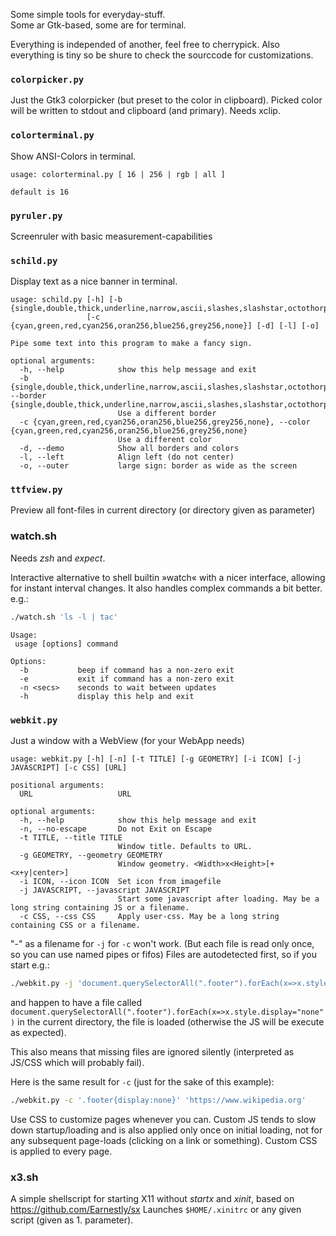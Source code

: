Some simple tools for everyday-stuff.  
Some ar Gtk-based, some are for terminal.

Everything is independed of another, feel free to cherrypick. Also everything 
is tiny so be shure to check the sourccode for customizations.

### `colorpicker.py`

Just the Gtk3 colorpicker (but preset to the color in clipboard). Picked color 
will be written to stdout and clipboard (and primary). Needs xclip.

### `colorterminal.py`

Show ANSI-Colors in terminal. 

```text
usage: colorterminal.py [ 16 | 256 | rgb | all ]

default is 16
```

### `pyruler.py`

Screenruler with basic measurement-capabilities


### `schild.py`

Display text as a nice banner in terminal.

```text
usage: schild.py [-h] [-b {single,double,thick,underline,narrow,ascii,slashes,slashstar,octothorpe,none}]
                 [-c {cyan,green,red,cyan256,oran256,blue256,grey256,none}] [-d] [-l] [-o]

Pipe some text into this program to make a fancy sign.

optional arguments:
  -h, --help            show this help message and exit
  -b {single,double,thick,underline,narrow,ascii,slashes,slashstar,octothorpe,none}, --border {single,double,thick,underline,narrow,ascii,slashes,slashstar,octothorpe,none}
                        Use a different border
  -c {cyan,green,red,cyan256,oran256,blue256,grey256,none}, --color {cyan,green,red,cyan256,oran256,blue256,grey256,none}
                        Use a different color
  -d, --demo            Show all borders and colors
  -l, --left            Align left (do not center)
  -o, --outer           large sign: border as wide as the screen

```

### `ttfview.py`

Preview all font-files in current directory (or directory given as parameter)


### watch.sh

Needs _zsh_ and _expect_.

Interactive alternative to shell builtin »watch« with a nicer interface, allowing for instant interval changes.
It also handles complex commands a bit better. e.g.:
```sh
./watch.sh 'ls -l | tac'
```

```text
Usage:
 usage [options] command

Options:
  -b           beep if command has a non-zero exit
  -e           exit if command has a non-zero exit
  -n <secs>    seconds to wait between updates
  -h           display this help and exit
```

### `webkit.py`

Just a window with a WebView (for your WebApp needs)

```text
usage: webkit.py [-h] [-n] [-t TITLE] [-g GEOMETRY] [-i ICON] [-j JAVASCRIPT] [-c CSS] [URL]

positional arguments:
  URL                   URL

optional arguments:
  -h, --help            show this help message and exit
  -n, --no-escape       Do not Exit on Escape
  -t TITLE, --title TITLE
                        Window title. Defaults to URL.
  -g GEOMETRY, --geometry GEOMETRY
                        Window geometry. <Width>x<Height>[+<x+y|center>]
  -i ICON, --icon ICON  Set icon from imagefile
  -j JAVASCRIPT, --javascript JAVASCRIPT
                        Start some javascript after loading. May be a long string containing JS or a filename.
  -c CSS, --css CSS     Apply user-css. May be a long string containing CSS or a filename.

```
"-" as a filename for `-j` for `-c` won't work. (But each file is read only 
once, so you can use named pipes or fifos) Files are autodetected first, so if 
you start e.g.:
```sh
./webkit.py -j 'document.querySelectorAll(".footer").forEach(x=>x.style.display="none")' 'https://www.wikipedia.org'
```
and happen to have a file called `document.querySelectorAll(".footer").forEach(x=>x.style.display="none")`
in the current directory, the file is loaded (otherwise the JS will be execute as expected).

This also means that missing files are ignored silently (interpreted as JS/CSS 
which will probably fail).

Here is the same result for `-c` (just for the sake of this example):
```sh
./webkit.py -c '.footer{display:none}' 'https://www.wikipedia.org'
```

Use CSS to customize pages whenever you can. Custom JS tends to slow down 
startup/loading and is also applied only once on initial loading, not for any 
subsequent page-loads (clicking on a link or something).
Custom CSS is applied to every page.


### x3.sh

A simple shellscript for starting X11 without _startx_ and _xinit_, based on https://github.com/Earnestly/sx
Launches `$HOME/.xinitrc` or any given script (given as 1. parameter).

